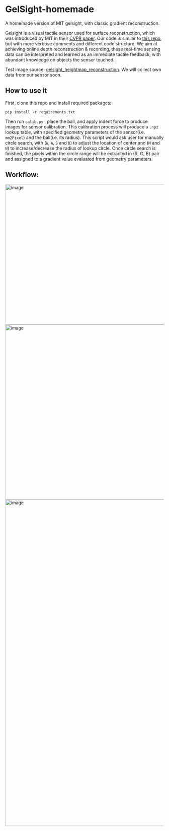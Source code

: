 # GelSight-homemade
A homemade version of MIT gelsight, with classic gradient reconstruction.

Gelsight is a visual tactile sensor used for surface reconstruction, which was introduced by MIT in their [CVPR paper](https://doi.org/10.1109/CVPR.2009.5206534). Our code is similar to [this repo](https://github.com/siyuandong16/gelsight_heightmap_reconstruction), but with more verbose comments and different code structure. We aim at achieving online depth reconstruction & recording, these real-time sensing data can be interpreted and learned as an immediate tactile feedback, with abundant knowledge on objects the sensor touched.

Test image source: [gelsight_heightmap_reconstruction](https://github.com/siyuandong16/gelsight_heightmap_reconstruction). We will collect own data from our sensor soon.

## How to use it
First, clone this repo and install required packages:
```
pip install -r requirements.txt
```
Then run `calib.py` , place the ball, and apply indent force to produce images for sensor calibration. This calibration process will produce a `.npz` lookup table, with specified geometry parameters of the sensor(i.e. `mm2Pixel`) and the ball(i.e. its radius). This script would ask user for manually circle search, with (`W`, `A`, `S` and `D`) to adjust the location of center and (`M` and `N`) to increase/decrease the radius of lookup circle. Once circle search is finished, the pixels within the circle range will be extracted in (R, G, B) pair and assigned to a gradient value evaluated from geometry parameters.

## Workflow:
<img width="1070" height="446" alt="image" src="https://github.com/user-attachments/assets/2fd19d90-f24a-40c5-9bf8-5cbe2a3747c3" />

<img width="1070" height="555" alt="image" src="https://github.com/user-attachments/assets/b84c3c86-eee2-4dee-b09b-5636b9c86d60" />

<img width="1070" height="1038" alt="image" src="https://github.com/user-attachments/assets/156a8b28-d174-4b29-83bf-3af3dd22f10b" />
